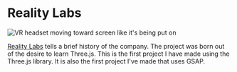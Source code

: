 # Reality Labs

![VR headset moving toward screen like it's being put on](/readme-assets/2022-realityLabs.gif)

[Reality Labs](https://alextownson.github.io/reality-labs/dist/) tells a brief history of the company. The project was born out of the desire to learn Three.js. This is the first project I have made using the Three.js library. It is also the first project I've made that uses GSAP. 
